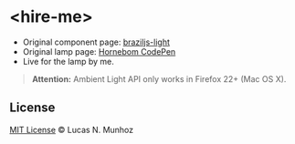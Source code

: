 # &lt;hire-me&gt;

- Original component page: [braziljs-light](https://github.com/braziljs/braziljs-light)
- Original lamp page: [Hornebom CodePen](http://codepen.io/Hornebom/pen/clDsr)
- Live for the lamp by me.

> **Attention:** Ambient Light API only works in Firefox 22+ (Mac OS X).

## License
[MIT License](http://lnmunhoz.mit-license.org) © Lucas N. Munhoz
